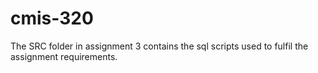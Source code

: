 # cmis-320

The SRC folder in assignment 3 contains the sql scripts used to fulfil the assignment requirements.
